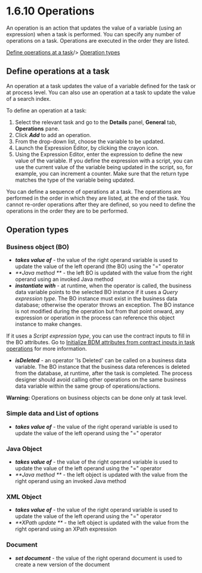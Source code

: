 # 1.6.10 Operations

An operation is an action that updates the value of a variable (using an expression) when a task is performed. You can specify any number of operations on a task. Operations are executed in the order they are listed.



[Define operations at a task](#step_op)/\>
[Operation types](#operation)





## Define operations at a task


An operation at a task updates the value of a variable defined for the task or at process level. You can also use an operation at a task to update the value of a search index.


To define an operation at a task:


1. Select the relevant task and go to the **Details** panel, **General** tab, **Operations** pane.
2. Click **_Add_** to add an operation.
3. From the drop-down list, choose the variable to be updated.
4. Launch the Expression Editor, by clicking the crayon icon.
5. Using the Expression Editor, enter the expression to define the new value of the variable. 
If you define the expression with a script, you can use the current value of the 
variable being updated in the script, so, for example, you can increment a counter. Make sure that the return type matches the type of the variable being updated.

You can define a sequence of operations at a task. The operations are performed in the order in which they are listed, at the end of the task. 
You cannot re-order operations after they are defined, so you need to define the operations in the order they are to be performed.


## Operation types

### Business object (BO)

* _**takes value of**_ - the value of the right operand variable is used to update the value of the left operand (the BO) using the "=" operator
* _**Java method **_ - the left BO is updated with the value from the right operand using an invoked Java method
* _**instantiate with**_ - at runtime, when the operator is called, the business data variable points to the selected BO instance if it uses a _Query expression type_. 
The BO instance must exist in the business data database; otherwise the operator throws an exception. 
The BO instance is not modified during the operation but from that point onward, any expression or operation in the process can reference this object instance to make changes.  

If it uses a _Script expression type_, you can use the contract inputs to fill in the BO attributes. 
Go to [Initialize BDM attributes from contract inputs in task operations](/business-data-model#initBDM_task) for more information.

* _**isDeleted**_ - an operator 'Is Deleted' can be called on a business data variable. The BO instance that the business data references is deleted from the database, at runtime, after the task is completed. 
The process designer should avoid calling other operations on the same business data variable within the same group of operations/actions.


**Warning:** Operations on business objects can be done only at task level.



### Simple data and List of options

* _**takes value of**_ - the value of the right operand variable is used to update the value of the left operand using the "=" operator

### Java Object

* _**takes value of**_ - the value of the right operand variable is used to update the value of the left operand using the "=" operator
* _**Java method **_ - the left object is updated with the value from the right operand using an invoked Java method

### XML Object

* _**takes value of**_ - the value of the right operand variable is used to update the value of the left operand using the "=" operator
* _**XPath update **_ - the left object is updated with the value from the right operand using an XPath expression

### Document

* _**set document**_ - the value of the right operand document is used to create a new version of the document